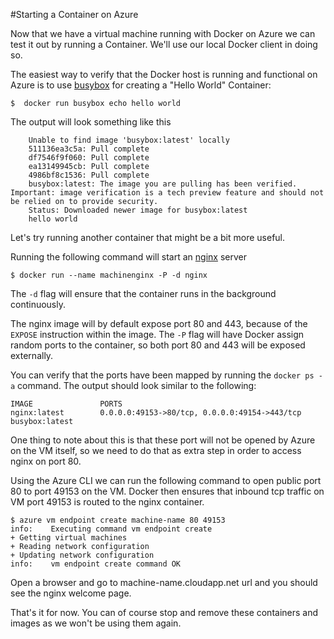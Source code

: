 #Starting a Container on Azure

Now that we have a virtual machine running with Docker on Azure we can test it out by running a Container. 
We'll use our local Docker client in doing so.

The easiest way to verify that the Docker host is running and functional on Azure is to use [busybox](https://registry.hub.docker.com/_/busybox/) for creating a "Hello World" Container:
```
$  docker run busybox echo hello world
```
The output will look something like this
```
    Unable to find image 'busybox:latest' locally
    511136ea3c5a: Pull complete
    df7546f9f060: Pull complete
    ea13149945cb: Pull complete
    4986bf8c1536: Pull complete
    busybox:latest: The image you are pulling has been verified. Important: image verification is a tech preview feature and should not be relied on to provide security.
    Status: Downloaded newer image for busybox:latest
    hello world
```

Let's try running another container that might be a bit more useful.

Running the following command will start an [nginx](https://hub.docker.com/_/nginx/) server
```
$ docker run --name machinenginx -P -d nginx
```
The `-d` flag will ensure that the container runs in the background continuously.

The nginx image will by default expose port 80 and 443, because of the `EXPOSE` instruction within the image.
The `-P` flag will have Docker assign random ports to the container, so both port 80 and 443 will be exposed externally.

You can verify that the ports have been mapped by running the `docker ps -a` command. The output should look similar to the following:
```
IMAGE               PORTS
nginx:latest        0.0.0.0:49153->80/tcp, 0.0.0.0:49154->443/tcp
busybox:latest
```
One thing to note about this is that these port will not be opened by Azure on the VM itself, so we need to do that as extra step in order to access nginx on port 80.

Using the Azure CLI we can run the following command to open public port 80 to port 49153 on the VM. Docker then ensures that inbound tcp traffic on VM port 49153 is routed to the nginx container.
```
$ azure vm endpoint create machine-name 80 49153
info:    Executing command vm endpoint create
+ Getting virtual machines
+ Reading network configuration
+ Updating network configuration
info:    vm endpoint create command OK
```
Open a browser and go to machine-name.cloudapp.net url and you should see the nginx welcome page.

That's it for now. You can of course stop and remove these containers and images as we won't be using them again.